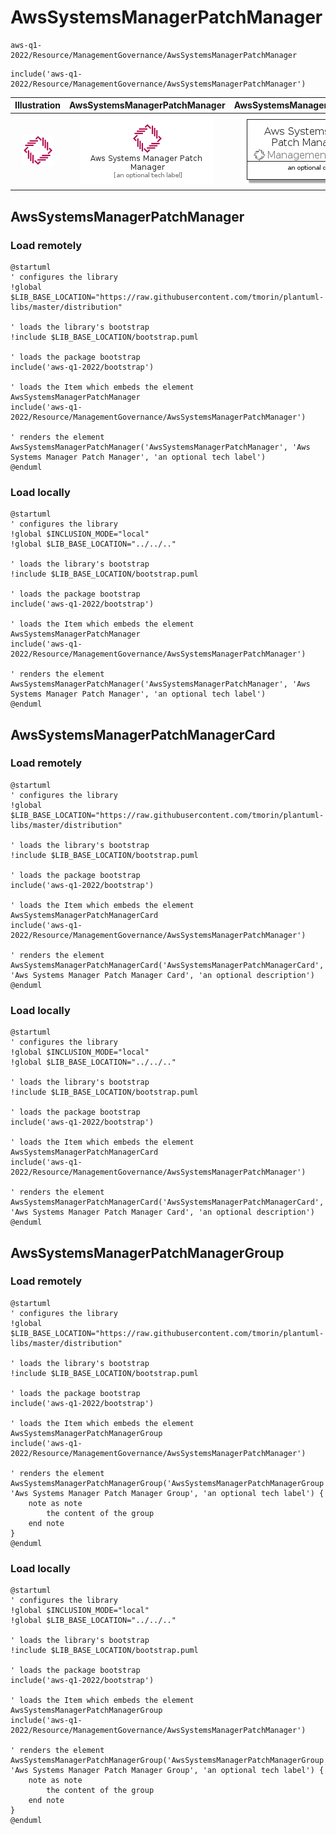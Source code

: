 # AwsSystemsManagerPatchManager


```text
aws-q1-2022/Resource/ManagementGovernance/AwsSystemsManagerPatchManager
```

```text
include('aws-q1-2022/Resource/ManagementGovernance/AwsSystemsManagerPatchManager')
```



| Illustration | AwsSystemsManagerPatchManager | AwsSystemsManagerPatchManagerCard | AwsSystemsManagerPatchManagerGroup |
| :---: | :---: | :---: | :---: |
| ![illustration for Illustration](../../../aws-q1-2022/Resource/ManagementGovernance/AwsSystemsManagerPatchManager.png) | ![illustration for AwsSystemsManagerPatchManager](../../../aws-q1-2022/Resource/ManagementGovernance/AwsSystemsManagerPatchManager.Local.png) | ![illustration for AwsSystemsManagerPatchManagerCard](../../../aws-q1-2022/Resource/ManagementGovernance/AwsSystemsManagerPatchManagerCard.Local.png) | ![illustration for AwsSystemsManagerPatchManagerGroup](../../../aws-q1-2022/Resource/ManagementGovernance/AwsSystemsManagerPatchManagerGroup.Local.png) |




## AwsSystemsManagerPatchManager

### Load remotely
```plantuml
@startuml
' configures the library
!global $LIB_BASE_LOCATION="https://raw.githubusercontent.com/tmorin/plantuml-libs/master/distribution"

' loads the library's bootstrap
!include $LIB_BASE_LOCATION/bootstrap.puml

' loads the package bootstrap
include('aws-q1-2022/bootstrap')

' loads the Item which embeds the element AwsSystemsManagerPatchManager
include('aws-q1-2022/Resource/ManagementGovernance/AwsSystemsManagerPatchManager')

' renders the element
AwsSystemsManagerPatchManager('AwsSystemsManagerPatchManager', 'Aws Systems Manager Patch Manager', 'an optional tech label')
@enduml
```

### Load locally
```plantuml
@startuml
' configures the library
!global $INCLUSION_MODE="local"
!global $LIB_BASE_LOCATION="../../.."

' loads the library's bootstrap
!include $LIB_BASE_LOCATION/bootstrap.puml

' loads the package bootstrap
include('aws-q1-2022/bootstrap')

' loads the Item which embeds the element AwsSystemsManagerPatchManager
include('aws-q1-2022/Resource/ManagementGovernance/AwsSystemsManagerPatchManager')

' renders the element
AwsSystemsManagerPatchManager('AwsSystemsManagerPatchManager', 'Aws Systems Manager Patch Manager', 'an optional tech label')
@enduml
```

## AwsSystemsManagerPatchManagerCard

### Load remotely
```plantuml
@startuml
' configures the library
!global $LIB_BASE_LOCATION="https://raw.githubusercontent.com/tmorin/plantuml-libs/master/distribution"

' loads the library's bootstrap
!include $LIB_BASE_LOCATION/bootstrap.puml

' loads the package bootstrap
include('aws-q1-2022/bootstrap')

' loads the Item which embeds the element AwsSystemsManagerPatchManagerCard
include('aws-q1-2022/Resource/ManagementGovernance/AwsSystemsManagerPatchManager')

' renders the element
AwsSystemsManagerPatchManagerCard('AwsSystemsManagerPatchManagerCard', 'Aws Systems Manager Patch Manager Card', 'an optional description')
@enduml
```

### Load locally
```plantuml
@startuml
' configures the library
!global $INCLUSION_MODE="local"
!global $LIB_BASE_LOCATION="../../.."

' loads the library's bootstrap
!include $LIB_BASE_LOCATION/bootstrap.puml

' loads the package bootstrap
include('aws-q1-2022/bootstrap')

' loads the Item which embeds the element AwsSystemsManagerPatchManagerCard
include('aws-q1-2022/Resource/ManagementGovernance/AwsSystemsManagerPatchManager')

' renders the element
AwsSystemsManagerPatchManagerCard('AwsSystemsManagerPatchManagerCard', 'Aws Systems Manager Patch Manager Card', 'an optional description')
@enduml
```

## AwsSystemsManagerPatchManagerGroup

### Load remotely
```plantuml
@startuml
' configures the library
!global $LIB_BASE_LOCATION="https://raw.githubusercontent.com/tmorin/plantuml-libs/master/distribution"

' loads the library's bootstrap
!include $LIB_BASE_LOCATION/bootstrap.puml

' loads the package bootstrap
include('aws-q1-2022/bootstrap')

' loads the Item which embeds the element AwsSystemsManagerPatchManagerGroup
include('aws-q1-2022/Resource/ManagementGovernance/AwsSystemsManagerPatchManager')

' renders the element
AwsSystemsManagerPatchManagerGroup('AwsSystemsManagerPatchManagerGroup', 'Aws Systems Manager Patch Manager Group', 'an optional tech label') {
    note as note
        the content of the group
    end note
}
@enduml
```

### Load locally
```plantuml
@startuml
' configures the library
!global $INCLUSION_MODE="local"
!global $LIB_BASE_LOCATION="../../.."

' loads the library's bootstrap
!include $LIB_BASE_LOCATION/bootstrap.puml

' loads the package bootstrap
include('aws-q1-2022/bootstrap')

' loads the Item which embeds the element AwsSystemsManagerPatchManagerGroup
include('aws-q1-2022/Resource/ManagementGovernance/AwsSystemsManagerPatchManager')

' renders the element
AwsSystemsManagerPatchManagerGroup('AwsSystemsManagerPatchManagerGroup', 'Aws Systems Manager Patch Manager Group', 'an optional tech label') {
    note as note
        the content of the group
    end note
}
@enduml
```

